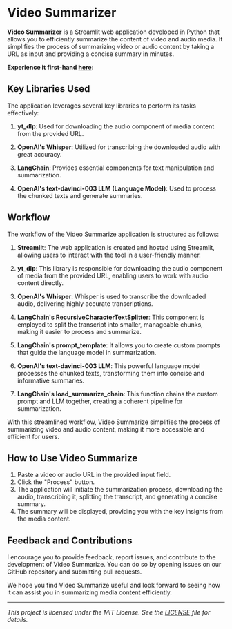 # Video Summarizer

**Video Summarizer** is a Streamlit web application developed in Python that allows you to efficiently summarize the content of video and audio media. It simplifies the process of summarizing video or audio content by taking a URL as input and providing a concise summary in minutes.

**Experience it first-hand [here](https://videosummarizerr.streamlit.app/):**

## Key Libraries Used

The application leverages several key libraries to perform its tasks effectively:

1. **yt_dlp**: Used for downloading the audio component of media content from the provided URL.

2. **OpenAI's Whisper**: Utilized for transcribing the downloaded audio with great accuracy. 

3. **LangChain**: Provides essential components for text manipulation and summarization.

4. **OpenAI's text-davinci-003 LLM (Language Model)**: Used to process the chunked texts and generate summaries.

## Workflow

The workflow of the Video Summarize application is structured as follows:

1. **Streamlit**: The web application is created and hosted using Streamlit, allowing users to interact with the tool in a user-friendly manner.

2. **yt_dlp**: This library is responsible for downloading the audio component of media from the provided URL, enabling users to work with audio content directly.

3. **OpenAI's Whisper**: Whisper is used to transcribe the downloaded audio, delivering highly accurate transcriptions.

4. **LangChain's RecursiveCharacterTextSplitter**: This component is employed to split the transcript into smaller, manageable chunks, making it easier to process and summarize.

5. **LangChain's prompt_template**: It allows you to create custom prompts that guide the language model in summarization.

6. **OpenAI's text-davinci-003 LLM**: This powerful language model processes the chunked texts, transforming them into concise and informative summaries.

7. **LangChain's load_summarize_chain**: This function chains the custom prompt and LLM together, creating a coherent pipeline for summarization.

With this streamlined workflow, Video Summarize simplifies the process of summarizing video and audio content, making it more accessible and efficient for users.

## How to Use Video Summarize

1. Paste a video or audio URL in the provided input field.
2. Click the "Process" button.
3. The application will initiate the summarization process, downloading the audio, transcribing it, splitting the transcript, and generating a concise summary.
4. The summary will be displayed, providing you with the key insights from the media content.

## Feedback and Contributions

I encourage you to provide feedback, report issues, and contribute to the development of Video Summarize. You can do so by opening issues on our GitHub repository and submitting pull requests.

We hope you find Video Summarize useful and look forward to seeing how it can assist you in summarizing media content efficiently.

---

*This project is licensed under the MIT License. See the [LICENSE](LICENSE) file for details.*
